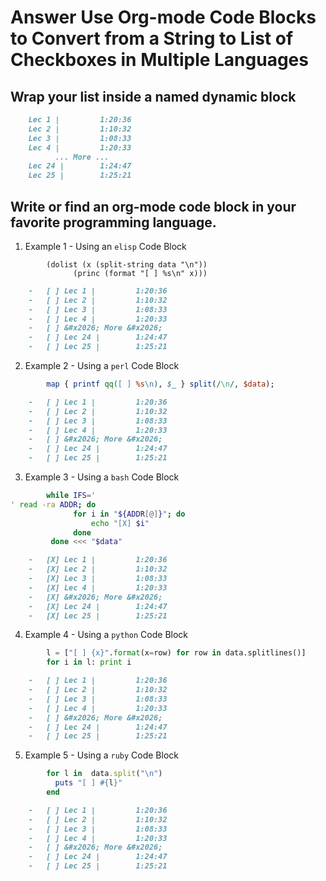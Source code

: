 Answer Use Org-mode Code Blocks to Convert from a String to List of Checkboxes in Multiple Languages
====================================================================================================

Wrap your list inside a named dynamic block
-------------------------------------------

```markdown
    Lec 1 |         1:20:36
    Lec 2 |         1:10:32
    Lec 3 |         1:08:33
    Lec 4 |         1:20:33
          ... More ...
    Lec 24 |        1:24:47
    Lec 25 |        1:25:21
```
Write or find an org-mode code block in your favorite programming language.
---------------------------------------------------------------------------

1.  Example 1 - Using an `elisp` Code Block
```elisp
        (dolist (x (split-string data "\n"))
              (princ (format "[ ] %s\n" x)))
```    
```markdown
    -   [ ] Lec 1 |         1:20:36
    -   [ ] Lec 2 |         1:10:32
    -   [ ] Lec 3 |         1:08:33
    -   [ ] Lec 4 |         1:20:33
    -   [ ] &#x2026; More &#x2026;
    -   [ ] Lec 24 |        1:24:47
    -   [ ] Lec 25 |        1:25:21
```

2.  Example 2 - Using a `perl` Code Block
```perl
        map { printf qq([ ] %s\n), $_ } split(/\n/, $data);
```
```markdown
    -   [ ] Lec 1 |         1:20:36
    -   [ ] Lec 2 |         1:10:32
    -   [ ] Lec 3 |         1:08:33
    -   [ ] Lec 4 |         1:20:33
    -   [ ] &#x2026; More &#x2026;
    -   [ ] Lec 24 |        1:24:47
    -   [ ] Lec 25 |        1:25:21
```
3.  Example 3 - Using a `bash` Code Block
```bash
        while IFS='
' read -ra ADDR; do
              for i in "${ADDR[@]}"; do
                  echo "[X] $i"
              done
         done <<< "$data"
```
```markdown
    -   [X] Lec 1 |         1:20:36
    -   [X] Lec 2 |         1:10:32
    -   [X] Lec 3 |         1:08:33
    -   [X] Lec 4 |         1:20:33
    -   [X] &#x2026; More &#x2026;
    -   [X] Lec 24 |        1:24:47
    -   [X] Lec 25 |        1:25:21
```
4.  Example 4 - Using a `python` Code Block
```python
        l = ["[ ] {x}".format(x=row) for row in data.splitlines()]
        for i in l: print i
```
```markdown
    -   [ ] Lec 1 |         1:20:36
    -   [ ] Lec 2 |         1:10:32
    -   [ ] Lec 3 |         1:08:33
    -   [ ] Lec 4 |         1:20:33
    -   [ ] &#x2026; More &#x2026;
    -   [ ] Lec 24 |        1:24:47
    -   [ ] Lec 25 |        1:25:21
```
5.  Example 5 - Using a `ruby` Code Block
```ruby
        for l in  data.split("\n")
          puts "[ ] #{l}"
        end
```
```markdown
    -   [ ] Lec 1 |         1:20:36
    -   [ ] Lec 2 |         1:10:32
    -   [ ] Lec 3 |         1:08:33
    -   [ ] Lec 4 |         1:20:33
    -   [ ] &#x2026; More &#x2026;
    -   [ ] Lec 24 |        1:24:47
    -   [ ] Lec 25 |        1:25:21
```
